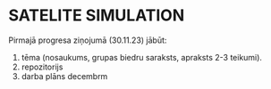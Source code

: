 # SATELITE SIMULATION

Pirmajā progresa ziņojumā (30.11.23) jābūt: 
1) tēma (nosaukums, grupas biedru saraksts, apraksts 2-3 teikumi).
2) repozitorijs
3) darba plāns decembrm

